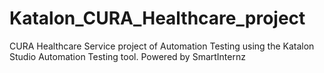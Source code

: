 # Katalon_CURA_Healthcare_project
CURA Healthcare Service project of Automation Testing using the Katalon Studio Automation Testing tool. 
Powered by SmartInternz
